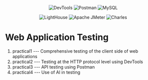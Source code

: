 <p align="center">
  <img alt="DevTools" src="https://img.shields.io/badge/DevTools-2024-a?style=plastic&labelColor=black&color=grey">
  <img alt="Postman" src="https://img.shields.io/badge/Postman-10.24-a?style=plastic&logo=postman&labelColor=black&color=grey">
  <img alt="MySQL" src="https://img.shields.io/badge/MySQL-8.0.36-a?style=plastic&logo=mysql&labelColor=black&color=grey">
</p>
<p align="center">
  <img alt="LightHouse" src="https://img.shields.io/badge/Lighthouse-100.0.0.3-a?style=plastic&logo=lighthouse&labelColor=black&color=grey">
  <img alt="Apache JMeter" src="https://img.shields.io/badge/Apache%20JMeter-5.6.3-a?style=plastic&logo=apachejmeter&labelColor=black&color=grey">
  <img alt="Charles" src="https://img.shields.io/badge/Charles-4.6.6-a?style=plastic&logo=charles&labelColor=black&color=grey">
</p>

# Web Application Testing

1. practical1 --- Comprehensive testing of the client side of web applications
2. practical2 --- Testing at the HTTP protocol level using DevTools
3. practical3 --- API testing using Postman
4. practical4 --- Use of AI in testing
